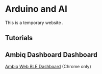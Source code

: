# Arduino and AI

This is a temporary website .


## Tutorials

## Ambiq Dashboard Dashboard

[Ambiq Web BLE Dashboard](https://ambiqmicrofaes.github.io/AmbiqWebBLE/EmbeddedWorldDemo/) (Chrome only)
